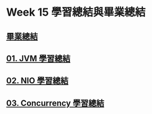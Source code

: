 # Week 15 學習總結與畢業總結

## [畢業總結](./summarize.md)

## [01. JVM 學習總結](./01-JVM.md)

## [02. NIO 學習總結](./02-NIO.md)

## [03. Concurrency 學習總結](./03-Concurrency.md)
